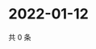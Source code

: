 # 2022-01-12

共 0 条

<!-- BEGIN WEIBO -->
<!-- 最后更新时间 Wed Jan 12 2022 21:23:44 GMT+0800 (China Standard Time) -->

<!-- END WEIBO -->

